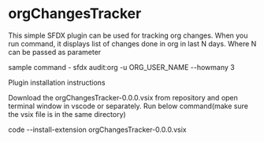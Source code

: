 orgChangesTracker
=================

This simple SFDX plugin can be used for tracking org changes. When you run command, it displays list of changes done in org in last N days. Where N can be passed as parameter

sample command  - sfdx audit:org -u ORG_USER_NAME --howmany 3


Plugin installation instructions

Download the orgChangesTracker-0.0.0.vsix from repository and open terminal window in vscode or separately. Run below command(make sure the vsix file is in the same directory)

code --install-extension orgChangesTracker-0.0.0.vsix
